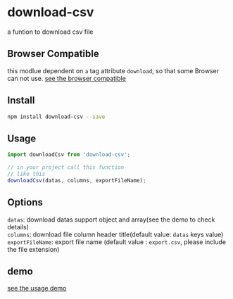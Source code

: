 # download-csv
a funtion to download csv file

## Browser Compatible
this modlue dependent on `a` tag attribute `download`, so that some Browser can not use.
[see the browser compatible](http://caniuse.com/#search=download)

## Install

```bash
npm install download-csv --save
```

## Usage

```js
import downloadCsv from 'download-csv';

// in your project call this function
// like this
downloadCsv(datas, columns, exportFileName);

```

## Options

`datas`: download datas support object and array(see the demo to check details)<br>
`columns`: download file column header title(default value: `datas` keys value)<br>
`exportFileName`: export file name (default value : `export.csv`, please include the file extension)

## demo

[see the usage demo](https://github.com/AllenZeng/download-csv/blob/master/example)
